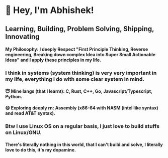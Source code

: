 
# 👋 Hey, I'm Abhishek!  

## Learning, Building, Problem Solving, Shipping, Innovating

#### My Philosophy: I deeply Respect "First Principle Thinking, Reverse engineering, Breaking down complex Idea into Super Small Actionable Ideas" and I apply these principles in my life.
### I think in systems (system thinking) is very very important in my life, everything I do with some clear system in mind.

#### 😇 Mine langs (that I learnt): C, Rust, C++, Go, Javascript/Typescript, Python.
#### 😋 Exploring deeply rn: Assembly (x86-64 with NASM (intel like syntax) and read AT&T syntax).

### Btw I use Linux OS on a regular basis, I just love to build stuffs on Linux/GNU.
#### There's literally nothing in this world, that I can't build and solve, I literally love to do this, it's my dopamine.
